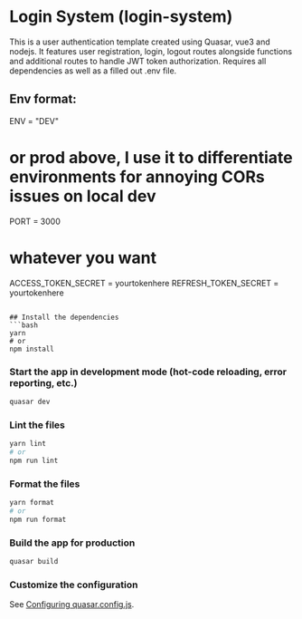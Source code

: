 # Login System (login-system)

This is a user authentication template created using Quasar, vue3 and nodejs. It features user registration, login, logout routes alongside functions and additional routes to handle JWT token authorization. Requires all dependencies as well as a filled out .env file.

## Env format:
ENV = "DEV" 
# or prod above, I use it to differentiate environments for annoying CORs issues on local dev
PORT = 3000
# whatever you want
ACCESS_TOKEN_SECRET = yourtokenhere
REFRESH_TOKEN_SECRET = yourtokenhere
```

## Install the dependencies
```bash
yarn
# or
npm install
```

### Start the app in development mode (hot-code reloading, error reporting, etc.)
```bash
quasar dev
```


### Lint the files
```bash
yarn lint
# or
npm run lint
```


### Format the files
```bash
yarn format
# or
npm run format
```



### Build the app for production
```bash
quasar build
```

### Customize the configuration
See [Configuring quasar.config.js](https://v2.quasar.dev/quasar-cli-webpack/quasar-config-js).
